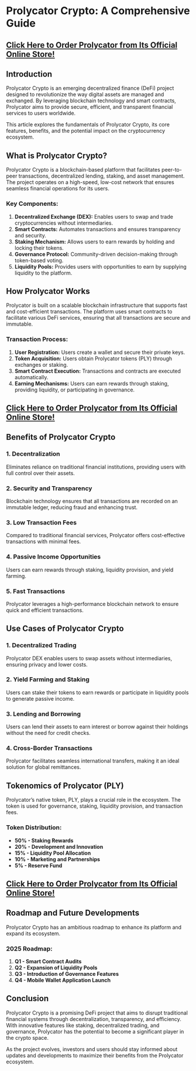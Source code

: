# Prolycator Crypto: A Comprehensive Guide

## **[Click Here to Order Prolycator from Its Official Online Store!](https://mydealsjunction.info/prolycator-buynow)**

## Introduction

Prolycator Crypto is an emerging decentralized finance (DeFi) project designed to revolutionize the way digital assets are managed and exchanged. By leveraging blockchain technology and smart contracts, Prolycator aims to provide secure, efficient, and transparent financial services to users worldwide.

This article explores the fundamentals of Prolycator Crypto, its core features, benefits, and the potential impact on the cryptocurrency ecosystem.

## What is Prolycator Crypto?

Prolycator Crypto is a blockchain-based platform that facilitates peer-to-peer transactions, decentralized lending, staking, and asset management. The project operates on a high-speed, low-cost network that ensures seamless financial operations for its users.

### Key Components:
1. **Decentralized Exchange (DEX):** Enables users to swap and trade cryptocurrencies without intermediaries.
2. **Smart Contracts:** Automates transactions and ensures transparency and security.
3. **Staking Mechanism:** Allows users to earn rewards by holding and locking their tokens.
4. **Governance Protocol:** Community-driven decision-making through token-based voting.
5. **Liquidity Pools:** Provides users with opportunities to earn by supplying liquidity to the platform.

## How Prolycator Works

Prolycator is built on a scalable blockchain infrastructure that supports fast and cost-efficient transactions. The platform uses smart contracts to facilitate various DeFi services, ensuring that all transactions are secure and immutable.

### Transaction Process:
1. **User Registration:** Users create a wallet and secure their private keys.
2. **Token Acquisition:** Users obtain Prolycator tokens (PLY) through exchanges or staking.
3. **Smart Contract Execution:** Transactions and contracts are executed automatically.
4. **Earning Mechanisms:** Users can earn rewards through staking, providing liquidity, or participating in governance.

## **[Click Here to Order Prolycator from Its Official Online Store!](https://mydealsjunction.info/prolycator-buynow)**

## Benefits of Prolycator Crypto

### 1. **Decentralization**
Eliminates reliance on traditional financial institutions, providing users with full control over their assets.

### 2. **Security and Transparency**
Blockchain technology ensures that all transactions are recorded on an immutable ledger, reducing fraud and enhancing trust.

### 3. **Low Transaction Fees**
Compared to traditional financial services, Prolycator offers cost-effective transactions with minimal fees.

### 4. **Passive Income Opportunities**
Users can earn rewards through staking, liquidity provision, and yield farming.

### 5. **Fast Transactions**
Prolycator leverages a high-performance blockchain network to ensure quick and efficient transactions.

## Use Cases of Prolycator Crypto

### 1. **Decentralized Trading**
Prolycator DEX enables users to swap assets without intermediaries, ensuring privacy and lower costs.

### 2. **Yield Farming and Staking**
Users can stake their tokens to earn rewards or participate in liquidity pools to generate passive income.

### 3. **Lending and Borrowing**
Users can lend their assets to earn interest or borrow against their holdings without the need for credit checks.

### 4. **Cross-Border Transactions**
Prolycator facilitates seamless international transfers, making it an ideal solution for global remittances.

## Tokenomics of Prolycator (PLY)

Prolycator’s native token, PLY, plays a crucial role in the ecosystem. The token is used for governance, staking, liquidity provision, and transaction fees.

### Token Distribution:
- **50% - Staking Rewards**
- **20% - Development and Innovation**
- **15% - Liquidity Pool Allocation**
- **10% - Marketing and Partnerships**
- **5% - Reserve Fund**

## **[Click Here to Order Prolycator from Its Official Online Store!](https://mydealsjunction.info/prolycator-buynow)**

## Roadmap and Future Developments

Prolycator Crypto has an ambitious roadmap to enhance its platform and expand its ecosystem.

### 2025 Roadmap:
1. **Q1 - Smart Contract Audits**
2. **Q2 - Expansion of Liquidity Pools**
3. **Q3 - Introduction of Governance Features**
4. **Q4 - Mobile Wallet Application Launch**

## Conclusion

Prolycator Crypto is a promising DeFi project that aims to disrupt traditional financial systems through decentralization, transparency, and efficiency. With innovative features like staking, decentralized trading, and governance, Prolycator has the potential to become a significant player in the crypto space.

As the project evolves, investors and users should stay informed about updates and developments to maximize their benefits from the Prolycator ecosystem.
